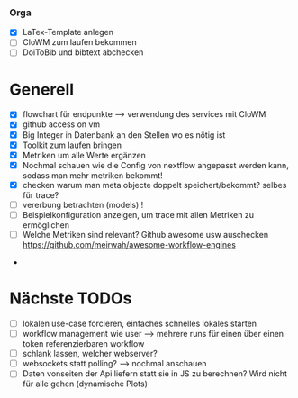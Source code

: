 ### Orga

 - [x] LaTex-Template anlegen
 - [ ] CloWM zum laufen bekommen
 - [ ] DoiToBib und bibtext abchecken
  
# Generell
 - [x] flowchart für endpunkte --> verwendung des services mit CloWM
 - [x] github access on vm 
 - [x] Big Integer in Datenbank an den Stellen wo es nötig ist
 - [x] Toolkit zum laufen bringen
 - [x] Metriken um alle Werte ergänzen
 - [x] Nochmal schauen wie die Config von nextflow angepasst werden kann, sodass man mehr metriken bekommt!
 - [x] checken warum man meta objecte doppelt speichert/bekommt? selbes für trace?
 - [ ] vererbung betrachten (models) !
 - [ ] Beispielkonfiguration anzeigen, um trace mit allen Metriken zu ermöglichen
 - [ ] Welche Metriken sind relevant? Github awesome usw auschecken https://github.com/meirwah/awesome-workflow-engines
 - 

# Nächste TODOs
 - [ ] lokalen use-case forcieren, einfaches schnelles lokales starten
 - [ ] workflow management wie user --> mehrere runs für einen über einen token referenzierbaren workflow
 - [ ] schlank lassen, welcher webserver?
 - [ ] websockets statt polling? --> nochmal anschauen
 - [ ] Daten vonseiten der Api liefern statt sie in JS zu berechnen? Wird nicht für alle gehen (dynamische Plots)
